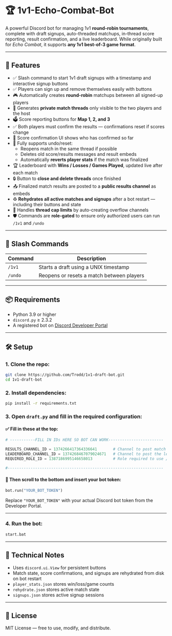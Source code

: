 # 🏆 1v1-Echo-Combat-Bot

A powerful Discord bot for managing 1v1 **round-robin tournaments**, complete with draft signups, auto-threaded matchups, in-thread score reporting, result confirmation, and a live leaderboard. While originally built for *Echo Combat*, it supports **any 1v1 best-of-3 game format**.

---

## 🔧 Features

- ✅ Slash command to start 1v1 draft signups with a timestamp and interactive signup buttons  
- ✅ Players can sign up and remove themselves easily with buttons  
- 🎮 Automatically creates **round-robin** matchups between all signed-up players  
- 🧵 Generates **private match threads** only visible to the two players and the host  
- 🗳️ Score reporting buttons for **Map 1, 2, and 3**  
- ✅ Both players must confirm the results — confirmations reset if scores change  
- 🧠 Score confirmation UI shows who has confirmed so far  
- 🔁 Fully supports undo/reset:
  - Reopens match in the same thread if possible  
  - Deletes old score/results messages and result embeds  
  - Automatically **reverts player stats** if the match was finalized  
- 🏆 Leaderboard with **Wins / Losses / Games Played**, updated live after each match  
- 🔒 Button to **close and delete threads** once finished  
- 📤 Finalized match results are posted to a **public results channel** as embeds  
- ♻️ **Rehydrates all active matches and signups** after a bot restart — including their buttons and state  
- 📌 Handles **thread cap limits** by auto-creating overflow channels  
- 🛡️ Commands are **role-gated** to ensure only authorized users can run `/1v1` and `/undo`  

---

## 💬 Slash Commands

| Command   | Description                                |
|-----------|--------------------------------------------|
| `/1v1`    | Starts a draft using a UNIX timestamp      |
| `/undo`   | Reopens or resets a match between players  |

---

## 📦 Requirements

- Python 3.9 or higher  
- `discord.py` ≥ 2.3.2  
- A registered bot on [Discord Developer Portal](https://discord.com/developers/applications)

---

## 🛠️ Setup

### 1. Clone the repo:

```bash
git clone https://github.com/Trodd/1v1-draft-bot.git
cd 1v1-draft-bot
```

### 2. Install dependencies:

```bash
pip install -r requirements.txt
```

### 3. Open `draft.py` and fill in the required configuration:

#### ✅ Fill in these at the top:

```python
# -----------FILL IN IDs HERE SO BOT CAN WORK------------------------

RESULTS_CHANNEL_ID = 1374266417364336641       # Channel to post match results
LEADERBOARD_CHANNEL_ID = 1374268467079024671   # Channel to post the leaderboard
REQUIRED_ROLE_ID = 1387186995146658013         # Role required to use /1v1 and /undo

#--------------------------------------------------------------------
```

#### 🔐 Then scroll to the bottom and insert your bot token:

```python
bot.run("YOUR_BOT_TOKEN")
```

Replace `"YOUR_BOT_TOKEN"` with your actual Discord bot token from the Developer Portal.

---

### 4. Run the bot:

```bash
start.bat
```

---

## 🧠 Technical Notes

- Uses `discord.ui.View` for persistent buttons  
- Match state, score confirmations, and signups are rehydrated from disk on bot restart  
- `player_stats.json` stores win/loss/game counts  
- `rehydrate.json` stores active match state  
- `signups.json` stores active signup sessions  

---

## 📝 License

MIT License — free to use, modify, and distribute.


